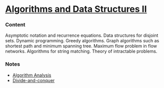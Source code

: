 # [Algorithms and Data Structures II](http://uu.se/en/admissions/master/selma/kursplan/?kKod=1DL231&lasar=)

### Content
Asymptotic notation and recurrence equations. Data structures for disjoint sets. Dynamic programming. Greedy algorithms. Graph algorithms such as shortest path and minimum spanning tree. Maximum flow problem in flow networks. Algorithms for string matching. Theory of intractable problems.

### Notes
  - [Algorithm Analysis](2017-10-31-algorithm-analysis.md)
  - [Divide-and-conquer](2017-11-01-divide-and-conquer.md)

